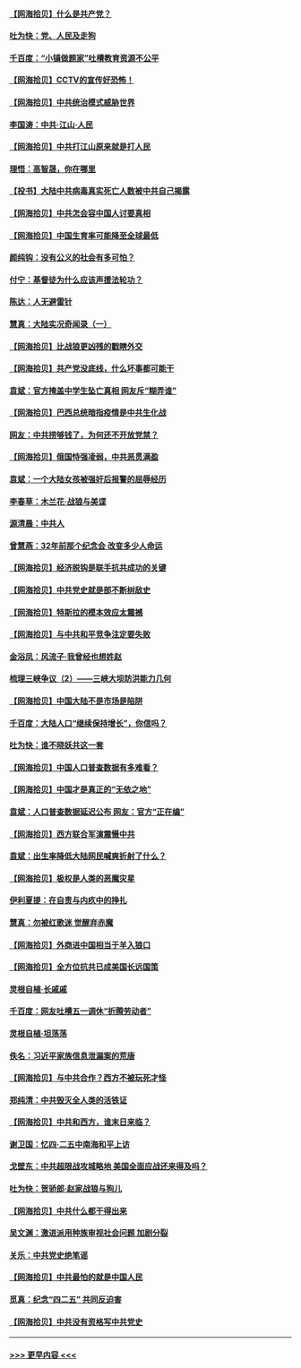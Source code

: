#### [【网海拾贝】什么是共产党？](../pages/nsc993/n12962781.md?t=05211202) 
#### [吐为快：党、人民及走狗](../pages/nsc993/n12962747.md?t=05211202) 
#### [千百度：“小镇做题家”吐槽教育资源不公平](../pages/nsc993/n12962705.md?t=05211202) 
#### [【网海拾贝】CCTV的宣传好恐怖！](../pages/nsc993/n12959984.md?t=05211202) 
#### [【网海拾贝】中共统治模式威胁世界](../pages/nsc993/n12957622.md?t=05211202) 
#### [李国涛：中共‧江山‧人民](../pages/nsc993/n12957502.md?t=05211202) 
#### [【网海拾贝】中共打江山原来就是打人民](../pages/nsc993/n12954345.md?t=05211202) 
#### [理悟：高智晟，你在哪里](../pages/nsc993/n12953115.md?t=05211202) 
#### [【投书】大陆中共病毒真实死亡人数被中共自己揭露](../pages/nsc993/n12953050.md?t=05211202) 
#### [【网海拾贝】中共怎会容中国人讨要真相](../pages/nsc993/n12952161.md?t=05211202) 
#### [【网海拾贝】中国生育率可能降至全球最低](../pages/nsc993/n12948793.md?t=05211202) 
#### [颜纯钩：没有公义的社会有多可怕？](../pages/nsc993/n12947626.md?t=05211202) 
#### [付宁：基督徒为什么应该声援法轮功？](../pages/nsc993/n12947233.md?t=05211202) 
#### [陈达：人无避雷针](../pages/nsc993/n12947098.md?t=05211202) 
#### [慧真：大陆实况奇闻录（一）](../pages/nsc993/n12945811.md?t=05211202) 
#### [【网海拾贝】比战狼更凶残的戳瞎外交](../pages/nsc993/n12945717.md?t=05211202) 
#### [【网海拾贝】共产党没底线，什么坏事都可能干](../pages/nsc993/n12942090.md?t=05211202) 
#### [袁斌：官方掩盖中学生坠亡真相 网友斥“糊弄谁”](../pages/nsc993/n12942029.md?t=05211202) 
#### [【网海拾贝】巴西总统暗指疫情是中共生化战](../pages/nsc993/n12938999.md?t=05211202) 
#### [网友：中共捞够钱了，为何还不开放党禁？](../pages/nsc993/n12938952.md?t=05211202) 
#### [【网海拾贝】俄国恃强凌弱，中共恶贯满盈](../pages/nsc993/n12936626.md?t=05211202) 
#### [袁斌：一个大陆女孩被强奸后报警的屈辱经历](../pages/nsc993/n12936547.md?t=05211202) 
#### [李春草：木兰花·战狼与美谍](../pages/nsc993/n12935995.md?t=05211202) 
#### [源清晨：中共人](../pages/nsc993/n12935589.md?t=05211202) 
#### [曾慧燕：32年前那个纪念会 改变多少人命运](../pages/nsc993/n12934233.md?t=05211202) 
#### [【网海拾贝】经济脱钩是联手抗共成功的关键](../pages/nsc993/n12934176.md?t=05211202) 
#### [【网海拾贝】中共党史就是部不断树敌史](../pages/nsc993/n12932844.md?t=05211202) 
#### [【网海拾贝】特斯拉的模本效应太震撼](../pages/nsc993/n12925626.md?t=05211202) 
#### [【网海拾贝】与中共和平竞争注定要失败](../pages/nsc993/n12923326.md?t=05211202) 
#### [金浴凤：风流子‧我曾经也想姓赵](../pages/nsc993/n12920911.md?t=05211202) 
#### [梳理三峡争议（2）——三峡大坝防洪能力几何](../pages/nsc993/n12920173.md?t=05211202) 
#### [【网海拾贝】中国大陆不是市场是陷阱](../pages/nsc993/n12920143.md?t=05211202) 
#### [千百度：大陆人口“继续保持增长”，你信吗？](../pages/nsc993/n12918946.md?t=05211202) 
#### [吐为快：谁不晓妖共这一套](../pages/nsc993/n12918941.md?t=05211202) 
#### [【网海拾贝】中国人口普查数据有多难看？](../pages/nsc993/n12917822.md?t=05211202) 
#### [【网海拾贝】中国才是真正的“无依之地”](../pages/nsc993/n12915845.md?t=05211202) 
#### [袁斌：人口普查数据延迟公布 网友：官方“正在编”](../pages/nsc993/n12915748.md?t=05211202) 
#### [【网海拾贝】西方联合军演震慑中共](../pages/nsc993/n12913466.md?t=05211202) 
#### [袁斌：出生率降低大陆网民喊爽折射了什么？](../pages/nsc993/n12913365.md?t=05211202) 
#### [【网海拾贝】极权是人类的恶魔灾星](../pages/nsc993/n12910697.md?t=05211202) 
#### [伊利夏提：在自责与内疚中的挣扎](../pages/nsc993/n12910493.md?t=05211202) 
#### [慧真：勿被红歌迷 觉醒弃赤魔](../pages/nsc993/n12910485.md?t=05211202) 
#### [【网海拾贝】外商进中国相当于羊入狼口](../pages/nsc993/n12908274.md?t=05211202) 
#### [【网海拾贝】全方位抗共已成美国长远国策](../pages/nsc993/n12906878.md?t=05211202) 
#### [灵根自植‧长戚戚](../pages/nsc993/n12905585.md?t=05211202) 
#### [千百度：网友吐槽五一调休“折腾劳动者”](../pages/nsc993/n12905934.md?t=05211202) 
#### [灵根自植‧坦荡荡](../pages/nsc993/n12905562.md?t=05211202) 
#### [佚名：习近平家族信息泄漏案的荒唐](../pages/nsc993/n12904705.md?t=05211202) 
#### [【网海拾贝】与中共合作？西方不被玩死才怪](../pages/nsc993/n12903873.md?t=05211202) 
#### [郑纯清：中共毁灭全人类的活铁证](../pages/nsc993/n12903785.md?t=05211202) 
#### [【网海拾贝】中共和西方，谁末日来临？](../pages/nsc993/n12903482.md?t=05211202) 
#### [谢卫国：忆四‧二五中南海和平上访](../pages/nsc993/n12902192.md?t=05211202) 
#### [戈壁东：中共超限战攻城略地 美国全面应战还来得及吗？](../pages/nsc993/n12902297.md?t=05211202) 
#### [吐为快：贺骄郎‧赵家战狼与狗儿](../pages/nsc993/n12902280.md?t=05211202) 
#### [【网海拾贝】中共什么都干得出来](../pages/nsc993/n12897500.md?t=05211202) 
#### [吴文渊：激进派用种族审视社会问题 加剧分裂](../pages/nsc993/n12893881.md?t=05211202) 
#### [关乐：中共党史绝笔谣](../pages/nsc993/n12897270.md?t=05211202) 
#### [【网海拾贝】中共最怕的就是中国人民](../pages/nsc993/n12894705.md?t=05211202) 
#### [觅真：纪念“四二五” 共同反迫害](../pages/nsc993/n12894553.md?t=05211202) 
#### [【网海拾贝】中共没有资格写中共党史](../pages/nsc993/n12892231.md?t=05211202) 

----
#### [ >>> 更早内容 <<< ](../indexes/nsc993-earlier.md)
